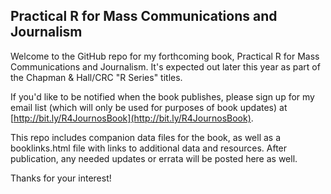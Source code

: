 ## Practical R for Mass Communications and Journalism

Welcome to the GitHub repo for my forthcoming book, Practical R for Mass Communications and Journalism. It's expected out later this year as part of the Chapman & Hall/CRC "R Series" titles. 

If you'd like to be notified when the book publishes, please sign up for my email list (which will only be used for purposes of book updates) at [http://bit.ly/R4JournosBook](http://bit.ly/R4JournosBook).

This repo includes companion data files for the book, as well as a booklinks.html file with links to additional data and resources. After publication, any needed updates or errata will be posted here as well.

Thanks for your interest!

